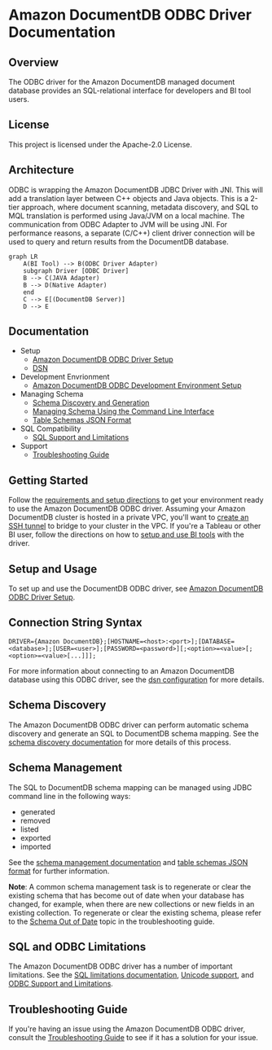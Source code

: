 # Amazon DocumentDB ODBC Driver Documentation

## Overview

The ODBC driver for the Amazon DocumentDB managed document database provides an
SQL-relational interface for developers and BI tool users.

## License

This project is licensed under the Apache-2.0 License.

## Architecture

ODBC is wrapping the Amazon DocumentDB JDBC Driver with JNI. This will add a translation layer between C++ objects and Java objects. 
This is a 2-tier approach, where document scanning, metadata discovery, and SQL to MQL translation is performed using Java/JVM on a local machine. The communication from ODBC Adapter to JVM will be using JNI. For performance reasons, a separate (C/C++) client driver connection will be used to query and return results from the DocumentDB database.


```mermaid
graph LR
    A(BI Tool) --> B(ODBC Driver Adapter)
    subgraph Driver [ODBC Driver]
    B --> C(JAVA Adapter)
    B --> D(Native Adapter)
    end
    C --> E[(DocumentDB Server)]
    D --> E 
```
## Documentation

- Setup
    - [Amazon DocumentDB ODBC Driver Setup](setup/setup.md)
    - [DSN](setup/dsn-configuration.md)
- Development Envrionment
    - [Amazon DocumentDB ODBC Development Environment Setup](setup/developer-guide.md)
- Managing Schema
    - [Schema Discovery and Generation](https://github.com/aws/amazon-documentdb-jdbc-driver/blob/develop/src/markdown/schema/schema-discovery.md)
    - [Managing Schema Using the Command Line Interface](https://github.com/aws/amazon-documentdb-jdbc-driver/blob/develop/src/markdown/schema/manage-schema-cli.md)
    - [Table Schemas JSON Format](https://github.com/aws/amazon-documentdb-jdbc-driver/blob/develop/src/markdown/schema/table-schemas-json-format.md)
- SQL Compatibility
    - [SQL Support and Limitations](https://github.com/aws/amazon-documentdb-jdbc-driver/blob/develop/src/markdown/sql/sql-limitations.md)
- Support
    - [Troubleshooting Guide](support/troubleshooting-guide.md)
  
## Getting Started

Follow the [requirements and setup directions](setup/setup.md) to get your environment ready to use the
Amazon DocumentDB ODBC driver. Assuming your Amazon DocumentDB cluster is hosted in a private VPC, 
you'll want to [create an SSH tunnel](setup/setup.md#using-an-ssh-tunnel-to-connect-to-amazon-documentdb) to bridge to 
your cluster in the VPC. If you're a Tableau or other BI user, follow the directions on how to 
[setup and use BI tools](setup/setup.md#driver-setup-in-bi-applications) with the driver.

## Setup and Usage

To set up and use the DocumentDB ODBC driver, see [Amazon DocumentDB ODBC Driver Setup](setup/setup.md).

## Connection String Syntax

```
DRIVER={Amazon DocumentDB};[HOSTNAME=<host>:<port>];[DATABASE=<database>];[USER=<user>];[PASSWORD=<password>][;<option>=<value>[;<option>=<value>[...]]];
```

For more information about connecting to an Amazon DocumentDB database using this ODBC driver, see
the [dsn configuration](setup/dsn-configuration.md) for more details.
## Schema Discovery

The Amazon DocumentDB ODBC driver can perform automatic schema discovery and generate an SQL to
DocumentDB schema mapping. See the [schema discovery documentation](https://github.com/aws/amazon-documentdb-jdbc-driver/blob/develop/src/markdown/schema/schema-discovery.md)
for more details of this process.

## Schema Management

The SQL to DocumentDB schema mapping can be managed using JDBC command line in the following ways:

- generated
- removed
- listed
- exported
- imported

See the [schema management documentation](https://github.com/aws/amazon-documentdb-jdbc-driver/blob/develop/src/markdown/schema/manage-schema-cli.md) and
[table schemas JSON format](https://github.com/aws/amazon-documentdb-jdbc-driver/blob/develop/src/markdown/schema/table-schemas-json-format.md) for further
information.

**Note**: A common schema management task is to regenerate or clear the existing schema that has
become out of date when your database has changed, for example, when there are new collections or new
fields in an existing collection. To regenerate or clear the existing schema, please refer to the
[Schema Out of Date](#schema-out-of-date) topic in the troubleshooting guide.

## SQL and ODBC Limitations

The Amazon DocumentDB ODBC driver has a number of important limitations. See the
[SQL limitations documentation](https://github.com/aws/amazon-documentdb-jdbc-driver/blob/develop/src/markdown/sql/sql-limitations.md),
[Unicode support](support/unicode-support.md), and [ODBC Support and Limitations](support/odbc-support-and-limitations.md).

## Troubleshooting Guide

If you're having an issue using the Amazon DocumentDB ODBC driver, consult the
[Troubleshooting Guide](support/troubleshooting-guide.md) to see if it has a solution for
your issue.
